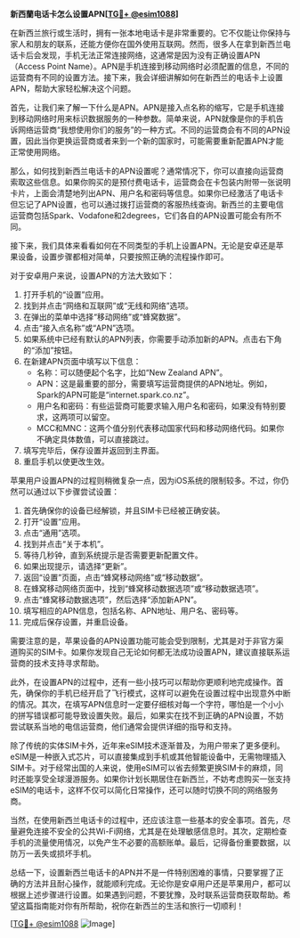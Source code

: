 **新西蘭电话卡怎么设置APN[[TG💪+ @esim1088](https://t.me/s/esim1088)]**

在新西兰旅行或生活时，拥有一张本地电话卡是非常重要的。它不仅能让你保持与家人和朋友的联系，还能方便你在国外使用互联网。然而，很多人在拿到新西兰电话卡后会发现，手机无法正常连接网络，这通常是因为没有正确设置APN（Access Point Name）。APN是手机连接到移动网络时必须配置的信息，不同的运营商有不同的设置方法。接下来，我会详细讲解如何在新西兰的电话卡上设置APN，帮助大家轻松解决这个问题。

首先，让我们来了解一下什么是APN。APN是接入点名称的缩写，它是手机连接到移动网络时用来标识数据服务的一种参数。简单来说，APN就像是你的手机告诉网络运营商“我想使用你们的服务”的一种方式。不同的运营商会有不同的APN设置，因此当你更换运营商或者来到一个新的国家时，可能需要重新配置APN才能正常使用网络。

那么，如何找到新西兰电话卡的APN设置呢？通常情况下，你可以直接向运营商索取这些信息。如果你购买的是预付费电话卡，运营商会在卡包装内附带一张说明卡片，上面会清楚地列出APN、用户名和密码等信息。如果你已经激活了电话卡但忘记了APN设置，也可以通过拨打运营商的客服热线查询。新西兰的主要电信运营商包括Spark、Vodafone和2degrees，它们各自的APN设置可能会有所不同。

接下来，我们具体来看看如何在不同类型的手机上设置APN。无论是安卓还是苹果设备，设置步骤都相对简单，只要按照正确的流程操作即可。

对于安卓用户来说，设置APN的方法大致如下：

1. 打开手机的“设置”应用。
2. 找到并点击“网络和互联网”或“无线和网络”选项。
3. 在弹出的菜单中选择“移动网络”或“蜂窝数据”。
4. 点击“接入点名称”或“APN”选项。
5. 如果系统中已经有默认的APN列表，你需要手动添加新的APN。点击右下角的“添加”按钮。
6. 在新建APN页面中填写以下信息：
   - 名称：可以随便起个名字，比如“New Zealand APN”。
   - APN：这是最重要的部分，需要填写运营商提供的APN地址。例如，Spark的APN可能是“internet.spark.co.nz”。
   - 用户名和密码：有些运营商可能要求输入用户名和密码，如果没有特别要求，这两项可以留空。
   - MCC和MNC：这两个值分别代表移动国家代码和移动网络代码。如果你不确定具体数值，可以直接跳过。
7. 填写完毕后，保存设置并返回到主界面。
8. 重启手机以使更改生效。

苹果用户设置APN的过程则稍微复杂一点，因为iOS系统的限制较多。不过，你仍然可以通过以下步骤尝试设置：

1. 首先确保你的设备已经解锁，并且SIM卡已经被正确安装。
2. 打开“设置”应用。
3. 点击“通用”选项。
4. 找到并点击“关于本机”。
5. 等待几秒钟，直到系统提示是否需要更新配置文件。
6. 如果出现提示，请选择“更新”。
7. 返回“设置”页面，点击“蜂窝移动网络”或“移动数据”。
8. 在蜂窝移动网络页面中，找到“蜂窝移动数据选项”或“移动数据选项”。
9. 点击“蜂窝移动数据选项”，然后选择“添加新APN”。
10. 填写相应的APN信息，包括名称、APN地址、用户名、密码等。
11. 完成后保存设置，并重启设备。

需要注意的是，苹果设备的APN设置功能可能会受到限制，尤其是对于非官方渠道购买的SIM卡。如果你发现自己无论如何都无法成功设置APN，建议直接联系运营商的技术支持寻求帮助。

此外，在设置APN的过程中，还有一些小技巧可以帮助你更顺利地完成操作。首先，确保你的手机已经开启了飞行模式，这样可以避免在设置过程中出现意外中断的情况。其次，在填写APN信息时一定要仔细核对每一个字符，哪怕是一个小小的拼写错误都可能导致设置失败。最后，如果实在找不到正确的APN设置，不妨尝试联系当地的电信运营商，他们通常会提供详细的指导和支持。

除了传统的实体SIM卡外，近年来eSIM技术逐渐普及，为用户带来了更多便利。eSIM是一种嵌入式芯片，可以直接集成到手机或其他智能设备中，无需物理插入SIM卡。对于经常出国的人来说，使用eSIM可以省去频繁更换SIM卡的麻烦，同时还能享受全球漫游服务。如果你计划长期居住在新西兰，不妨考虑购买一张支持eSIM的电话卡，这样不仅可以简化日常操作，还可以随时切换不同的网络服务商。

当然，在使用新西兰电话卡的过程中，还应该注意一些基本的安全事项。首先，尽量避免连接不安全的公共Wi-Fi网络，尤其是在处理敏感信息时。其次，定期检查手机的流量使用情况，以免产生不必要的高额账单。最后，记得备份重要数据，以防万一丢失或损坏手机。

总结一下，设置新西兰电话卡的APN并不是一件特别困难的事情，只要掌握了正确的方法并且耐心操作，就能顺利完成。无论你是安卓用户还是苹果用户，都可以根据上述步骤进行设置。如果遇到问题，不要犹豫，及时联系运营商获取帮助。希望这篇指南能对你有所帮助，祝你在新西兰的生活和旅行一切顺利！

[[TG💪+ @esim1088](https://t.me/s/esim1088) ![Image](https://i.postimg.cc/4NQfJmqS/Snipaste-2025-05-13-00-14-12.png)]